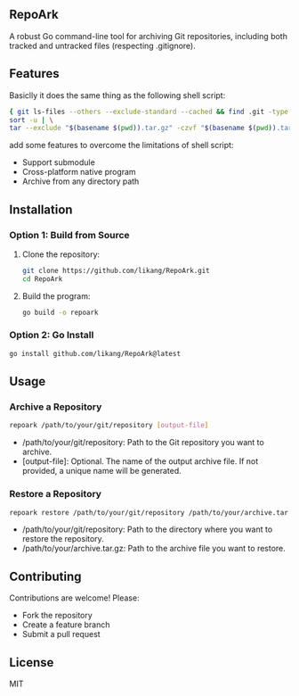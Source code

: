 ## RepoArk
A robust Go command-line tool for archiving Git repositories, including both tracked and untracked files (respecting .gitignore).


## Features

Basiclly it does the same thing as the following shell script:


```bash
{ git ls-files --others --exclude-standard --cached && find .git -type f; } | \
sort -u | \
tar --exclude "$(basename $(pwd)).tar.gz" -czvf "$(basename $(pwd)).tar.gz" -T -
```

add some features to overcome the limitations of shell script:

- Support submodule
- Cross-platform native program
- Archive from any directory path


## Installation

### Option 1: Build from Source

1. Clone the repository:
   ```bash
   git clone https://github.com/likang/RepoArk.git
   cd RepoArk
   ```

2. Build the program:
   ```bash
   go build -o repoark
   ```

### Option 2: Go Install

```bash
go install github.com/likang/RepoArk@latest
```

## Usage


### Archive a Repository

```bash
repoark /path/to/your/git/repository [output-file]
```

- /path/to/your/git/repository: Path to the Git repository you want to archive.
- [output-file]: Optional. The name of the output archive file. If not provided, a unique name will be generated.

### Restore a Repository
```bash
repoark restore /path/to/your/git/repository /path/to/your/archive.tar.gz
```

- /path/to/your/git/repository: Path to the directory where you want to restore the repository.
- /path/to/your/archive.tar.gz: Path to the archive file you want to restore.


## Contributing

Contributions are welcome! Please:
- Fork the repository
- Create a feature branch
- Submit a pull request

## License

MIT

